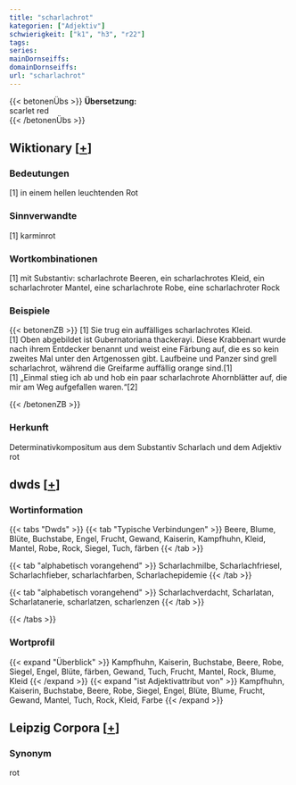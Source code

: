 ```yaml
---
title: "scharlachrot"
kategorien: ["Adjektiv"]
schwierigkeit: ["k1", "h3", "r22"]
tags:
series:
mainDornseiffs:
domainDornseiffs:
url: "scharlachrot"
---
```


{{< betonenÜbs >}}
**Übersetzung:**  
scarlet red  
{{< /betonenÜbs >}}

## Wiktionary [[+](https://de.wiktionary.org/wiki/scharlachrot)]

### Bedeutungen
[1] in einem hellen leuchtenden Rot  

### Sinnverwandte
[1] karminrot  

### Wortkombinationen
[1] mit Substantiv: scharlachrote Beeren, ein scharlachrotes Kleid, ein scharlachroter Mantel, eine scharlachrote Robe, eine scharlachroter Rock  

### Beispiele
{{< betonenZB >}}
[1] Sie trug ein auffälliges scharlachrotes Kleid.  
[1] Oben abgebildet ist Gubernatoriana thackerayi. Diese Krabbenart wurde nach ihrem Entdecker benannt und weist eine Färbung auf, die es so kein zweites Mal unter den Artgenossen gibt. Laufbeine und Panzer sind grell scharlachrot, während die Greifarme auffällig orange sind.[1]  
[1] „Einmal stieg ich ab und hob ein paar scharlachrote Ahornblätter auf, die mir am Weg aufgefallen waren.“[2]  

{{< /betonenZB >}}
### Herkunft
Determinativkompositum aus dem Substantiv Scharlach und dem Adjektiv rot  



## dwds [[+](https://www.dwds.de/wb/scharlachrot)]

### Wortinformation
{{< tabs "Dwds" >}}
{{< tab "Typische Verbindungen" >}}
Beere, Blume, Blüte, Buchstabe, Engel, Frucht, Gewand, Kaiserin, Kampfhuhn, Kleid, Mantel, Robe, Rock, Siegel, Tuch, färben
{{< /tab >}}

{{< tab "alphabetisch vorangehend" >}}
Scharlachmilbe, Scharlachfriesel, Scharlachfieber, scharlachfarben, Scharlachepidemie
{{< /tab >}}

{{< tab "alphabetisch vorangehend" >}}
Scharlachverdacht, Scharlatan, Scharlatanerie, scharlatzen, scharlenzen
{{< /tab >}}

{{< /tabs >}}

### Wortprofil
{{< expand "Überblick" >}} Kampfhuhn, Kaiserin, Buchstabe, Beere, Robe, Siegel, Engel, Blüte, färben, Gewand, Tuch, Frucht, Mantel, Rock, Blume, Kleid {{< /expand >}}
{{< expand "ist Adjektivattribut von" >}} Kampfhuhn, Kaiserin, Buchstabe, Beere, Robe, Siegel, Engel, Blüte, Blume, Frucht, Gewand, Mantel, Tuch, Rock, Kleid, Farbe {{< /expand >}}

## Leipzig Corpora [[+](https://corpora.uni-leipzig.de/en/res?word=scharlachrot&corpusId=deu_newscrawl-public_2018)]


### Synonym
rot

